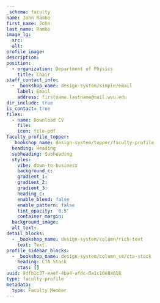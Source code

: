 ```yaml
---
_schema: faculty
name: John Rambo
first_name: John
last_name: Rambo
image_lg:
  src:
  alt:
profile_image:
description:
position:
  - organization: Department of Physics
    title: Chair
staff_contact_info:
  - _bookshop_name: design-system/simple/email
    label: Email
    address: firstname.lastname@mail.wvu.edu
dir_include: true
is_contact: true
files:
  - name: Download CV
    file:
    icon: file-pdf
faculty_profile_topper:
  _bookshop_name: design-system/topper/faculty-profile
  heading: Heading
  subheading: Subheading
  styles:
    vibe: down-to-business
    background_c:
    gradient_1:
    gradient_2:
    gradient_3:
    heading_c:
    enable_blend: false
    enable_pattern: false
    tint_opacity: '0.5'
    container_margin:
  background_image:
  alt_text:
detail_blocks:
  - _bookshop_name: design-system/column/rich-text
    text: Text.
profile_sidebar_blocks:
  - _bookshop_name: design-system/column_sm/cta-stack
    heading: CTA Stack
    ctas: []
uuid: 8dfb1c37-eaef-4ba4-afdc-0a1c10e8a818
type: faculty-profile
metadata:
  type: Faculty Member
---
```

